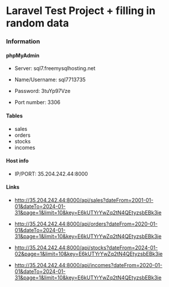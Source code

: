 
# Laravel Test Project + filling in random data

### Information

#### phpMyAdmin 

- Server: sql7.freemysqlhosting.net

- Name/Username: sql7713735

- Password: 3tuYp97Vze

- Port number: 3306

#### Tables

- sales
- orders
- stocks
- incomes

#### Host info

- IP/PORT: 35.204.242.44:8000

#### Links

- http://35.204.242.44:8000/api/sales?dateFrom=2001-01-01&dateTo=2024-01-31&page=1&limit=10&key=E6kUTYrYwZq2tN4QEtyzsbEBk3ie

- http://35.204.242.44:8000/api/orders?dateFrom=2020-01-01&dateTo=2024-01-31&page=1&limit=10&key=E6kUTYrYwZq2tN4QEtyzsbEBk3ie

- http://35.204.242.44:8000/api/stocks?dateFrom=2024-01-02&page=1&limit=10&key=E6kUTYrYwZq2tN4QEtyzsbEBk3ie

- http://35.204.242.44:8000/api/incomes?dateFrom=2020-01-01&dateTo=2024-01-31&page=1&limit=10&key=E6kUTYrYwZq2tN4QEtyzsbEBk3ie

